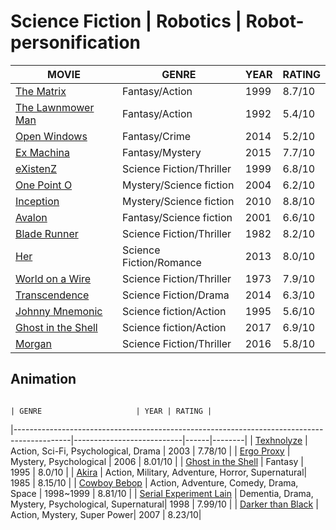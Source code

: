 # Science Fiction | Robotics | Robot-personification 
MOVIE                                                                                        | GENRE                     | YEAR | RATING | 
|--------------------------------------------------------------------------------------------|---------------------------|------|--------|
| [The Matrix](http://www.imdb.com/title/tt0133093/)                                         | Fantasy/Action            | 1999 | 8.7/10 |
| [The Lawnmower Man](http://www.imdb.com/title/tt0104692/)                                  | Fantasy/Action            | 1992 | 5.4/10 |
| [Open Windows](http://www.imdb.com/title/tt2409818/)                                       | Fantasy/Crime             | 2014 | 5.2/10 |
| [Ex Machina](http://www.imdb.com/title/tt0470752/)                                         | Fantasy/Mystery           | 2015 | 7.7/10 |
| [eXistenZ](http://www.imdb.com/title/tt0120907/)                                           | Science Fiction/Thriller  | 1999 | 6.8/10 |
| [One Point O](http://www.imdb.com/title/tt0317042/)                                        | Mystery/Science fiction   | 2004 | 6.2/10 |
| [Inception](http://www.imdb.com/title/tt1375666/)                                          | Mystery/Science fiction   | 2010 | 8.8/10 |
| [Avalon](http://www.imdb.com/title/tt0267287/)                                             | Fantasy/Science fiction   | 2001 | 6.6/10 |
| [Blade Runner](http://www.imdb.com/title/tt0083658/)                                       | Science Fiction/Thriller  | 1982 | 8.2/10 |
| [Her](http://www.imdb.com/title/tt1798709/)                                                | Science Fiction/Romance   | 2013 | 8.0/10 |
| [World on a Wire](http://www.imdb.com/title/tt0070904/)                                    | Science Fiction/Thriller  | 1973 | 7.9/10 |
| [Transcendence](http://www.imdb.com/title/tt2209764/)                                      | Science Fiction/Drama     | 2014 | 6.3/10 |
| [Johnny Mnemonic](http://www.imdb.com/title/tt0113481/)                                    | Science fiction/Action    | 1995 | 5.6/10 |
| [Ghost in the Shell](http://www.imdb.com/title/tt1219827/)                                 | Science fiction/Action    | 2017 | 6.9/10 |
| [Morgan](http://www.imdb.com/title/tt4520364/)                                             | Science Fiction/Thriller  | 2016 | 5.8/10 |

## Animation
                                                                                        | GENRE                     | YEAR | RATING | 
|--------------------------------------------------------------------------------------------|---------------------------|------|--------|
| [Texhnolyze](https://myanimelist.net/anime/26/Texhnolyze?q=tex)         |  Action, Sci-Fi, Psychological, Drama        | 2003 | 7.78/10 |
| [Ergo Proxy](https://myanimelist.net/anime/790/Ergo_Proxy)              | Mystery, Psychological            | 2006 | 8.01/10 |
| [Ghost in the Shell](http://www.imdb.com/title/tt0113568/)              | Fantasy         | 1995 | 8.0/10 |
| [Akira](https://myanimelist.net/anime/47/Akira)                 | Action, Military, Adventure, Horror, Supernatural| 1985 |  8.15/10 | 
| [Cowboy Bebop](https://myanimelist.net/anime/1/Cowboy_Bebop)    | Action, Adventure, Comedy, Drama, Space | 1998~1999 | 8.81/10 |
| [Serial Experiment Lain](https://myanimelist.net/anime/339/Serial_Experiments_Lain)   | Dementia, Drama, Mystery, Psychological, Supernatural| 1998 | 7.99/10 |
| [Darker than Black](https://myanimelist.net/anime/2025/Darker_than_Black__Kuro_no_Keiyakusha) | Action, Mystery, Super Power| 2007 | 8.23/10|
